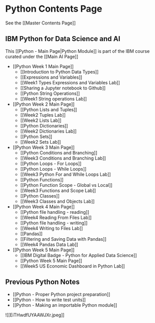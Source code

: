 # Python Contents Page

See the [[Master Contents Page]]

## IBM Python for Data Science and AI

This [[Python - Main Page|Python Module]] is part of the IBM course curated under the [[Main AI Page]]

- [[Python Week 1 Main Page]]
	- [[Introduction to Python Data Types]]
	- [[Expressions and Variables]]
	- [[Week1 Types Expressions and Variables Lab]]
	- [[Sharing a Jupyter notebook to Github]]
	- [[Python String Operations]]
	- [[Week1 String operations Lab]]
- [[Python Week 2 Main Page]]
	- [[Python Lists and Tuples]]
	- [[Week2 Tuples Lab]]
	- [[Week2 Lists Lab]]
	- [[Python Dictionaries]]
	- [[Week2 Dictionaries Lab]]
	- [[Python Sets]]
	- [[Week2 Sets Lab]]
- [[Python Week 3 Main Page]]
	- [[Python Conditions and Branching]]
	- [[Week3 Conditions and Branching Lab]]
	- [[Python Loops - For Loops]]
	- [[Python Loops - While Loops]]
	- [[Week3 Python For and While Loops Lab]]
	- [[Python Functions]]
	- [[Python Function Scope - Global vs Local]]
	- [[Week3 Functions and Scope Lab]]
	- [[Python Classes]]
	- [[Week3 Classes and Objects Lab]]
- [[Python Week 4 Main Page]]
	- [[Python file handling - reading]]
	- [[Week4 Reading From Files Lab]]
	- [[Python file handling - writing]]
	- [[Week4 Writing to Files Lab]]
	- [[Pandas]]
	- [[Filtering and Saving Data with Pandas]]
	- [[Week4 Pandas Data Lab]]
- [[Python Week 5 Main Page]]
	- [[IBM Digital Badge - Python for Applied Data Science]]
	- [[Python Week 5 Main Page]]
	- [[Week5 US Economic Dashboard in Python Lab]]



## Previous Python Notes

- [[Python - Proper Python project preparation]]
- [[Python - How to write test units]]
- [[Python - Making an importable Python module]]


![[EiTHwdfUYAAWJXr.jpeg]]